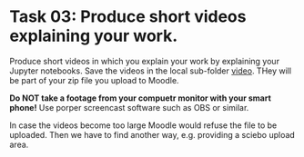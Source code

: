# Task 03: Produce short videos explaining your work.

Produce short videos in which you explain your work by explaining your Jupyter notebooks. Save the videos in the local sub-folder [video](./video/). THey will be part of your zip file you upload to Moodle.

**Do NOT take a footage from your compuetr monitor with your smart phone!** Use porper screencast software such as OBS or similar. 

In case the videos become too large Moodle would refuse the file to be uploaded. Then we have to find another way, e.g. providing a sciebo upload area. 
